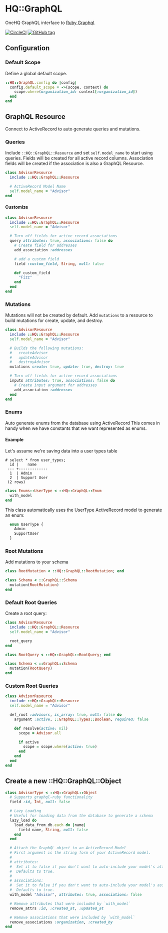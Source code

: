 # HQ::GraphQL

OneHQ GraphQL interface to [Ruby Graphql](https://github.com/rmosolgo/graphql-ruby).

[![CircleCI](https://img.shields.io/circleci/project/github/OneHQ/hq-graphql.svg)](https://circleci.com/gh/OneHQ/hq-graphql/tree/master)
[![GitHub tag](https://img.shields.io/github/tag/OneHQ/hq-graphql.svg)](https://github.com/OneHQ/hq-graphql)

## Configuration

### Default Scope
Define a global default scope.

```ruby
::HQ::GraphQL.config do |config|
  config.default_scope = ->(scope, context) do
    scope.where(organization_id: context[:organization_id])
  end
end
```

## GraphQL Resource
Connect to ActiveRecord to auto generate queries and mutations.

### Queries
Include `::HQ::GraphQL::Resource` and set `self.model_name` to start using queries.
Fields will be created for all active record columns. Association fields will be created if the association
is also a GraphQL Resource.

```ruby
class AdvisorResource
  include ::HQ::GraphQL::Resource

  # ActiveRecord Model Name
  self.model_name = "Advisor"
end
```

#### Customize
```ruby
class AdvisorResource
  include ::HQ::GraphQL::Resource
  self.model_name = "Advisor"

  # Turn off fields for active record associations
  query attributes: true, associations: false do
    # Create field for addresses
    add_association :addresses

    # add a custom field
    field :custom_field, String, null: false

    def custom_field
      "Fizz"
    end
  end
end
```

### Mutations
Mutations will not be created by default. Add `mutations` to a resource to build mutations for create, update, and destroy.

```ruby
class AdvisorResource
  include ::HQ::GraphQL::Resource
  self.model_name = "Advisor"

  # Builds the following mutations:
  #   createAdvisor
  #   updateAdvisor
  #   destroyAdvisor
  mutations create: true, update: true, destroy: true

  # Turn off fields for active record associations
  inputs attributes: true, associations: false do
    # Create input argument for addresses
    add_association :addresses
  end
end
```

### Enums
Auto generate enums from the database using ActiveRecord
This comes in handy when we have constants that we want represented as enums.

#### Example
Let's assume we're saving data into a user types table
```postgresl
# select * from user_types;
  id |    name    
 --- +-------------
  1  | Admin  
  2  | Support User
 (2 rows)
```

```ruby
class Enums::UserType < ::HQ::GraphQL::Enum
  with_model
end
```
This class automatically uses the UserType ActiveRecord model to generate an enum:
```graphql
  enum UserType {
    Admin
    SupportUser
  }
```

### Root Mutations
Add mutations to your schema

```ruby
class RootMutation < ::HQ::GraphQL::RootMutation; end

class Schema < ::GraphQL::Schema
  mutation(RootMutation)
end
```

### Default Root Queries
Create a root query:
```ruby
class AdvisorResource
  include ::HQ::GraphQL::Resource
  self.model_name = "Advisor"

  root_query
end

class RootQuery < ::HQ::GraphQL::RootQuery; end

class Schema < ::GraphQL::Schema
  mutation(RootQuery)
end
```

### Custom Root Queries
```ruby
class AdvisorResource
  include ::HQ::GraphQL::Resource
  self.model_name = "Advisor"

  def_root :advisors, is_array: true, null: false do
    argument :active, ::GraphQL::Types::Boolean, required: false

    def resolve(active: nil)
      scope = Advisor.all

      if active
        scope = scope.where(active: true)
      end
    end
  end
end
```

## Create a new ::HQ::GraphQL::Object
```ruby
class AdvisorType < ::HQ::GraphQL::Object
  # Supports graphql-ruby functionality
  field :id, Int, null: false

  # Lazy Loading
  # Useful for loading data from the database to generate a schema
  lazy_load do
    load_data_from_db.each do |name|
      field name, String, null: false
    end
  end

  # Attach the GraphQL object to an ActiveRecord Model
  # First argument is the string form of your ActiveRecord model.
  #
  # attributes:
  #  Set it to false if you don't want to auto-include your model's attributes.
  #  Defaults to true.
  #
  # associations:
  #  Set it to false if you don't want to auto-include your model's associations.
  #  Defaults to true.
  with_model "Advisor", attributes: true, associations: false

  # Remove attributes that were included by `with_model`
  remove_attrs :id, :created_at, :updated_at

  # Remove associations that were included by `with_model`
  remove_associations :organization, :created_by
end
```
